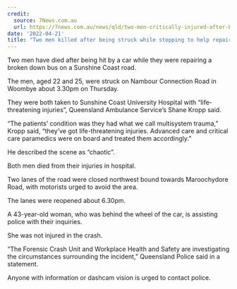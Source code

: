 ```yaml
---
credit:
  source: 7News.com.au
  url: https://7news.com.au/news/qld/two-men-critically-injured-after-being-hit-by-car-while-repairing-bus-on-sunshine-coast-c-6525964
date: '2022-04-21'
title: "Two men killed after being struck while stopping to help repair broken-down bus on Sunshine Coast"
---
```

Two men have died after being hit by a car while they were repairing a broken down bus on a Sunshine Coast road.

The men, aged 22 and 25, were struck on Nambour Connection Road in Woombye about 3.30pm on Thursday.

They were both taken to Sunshine Coast University Hospital with “life-threatening injuries”, Queensland Ambulance Service’s Shane Kropp said.

“The patients’ condition was they had what we call multisystem trauma,” Kropp said, “they’ve got life-threatening injuries. Advanced care and critical care paramedics were on board and treated them accordingly.”

He described the scene as “chaotic”.

Both men died from their injuries in hospital.

Two lanes of the road were closed northwest bound towards Maroochydore Road, with motorists urged to avoid the area.

The lanes were reopened about 6.30pm.

A 43-year-old woman, who was behind the wheel of the car, is assisting police with their inquiries.

She was not injured in the crash.

“The Forensic Crash Unit and Workplace Health and Safety are investigating the circumstances surrounding the incident,” Queensland Police said in a statement.

Anyone with information or dashcam vision is urged to contact police.
